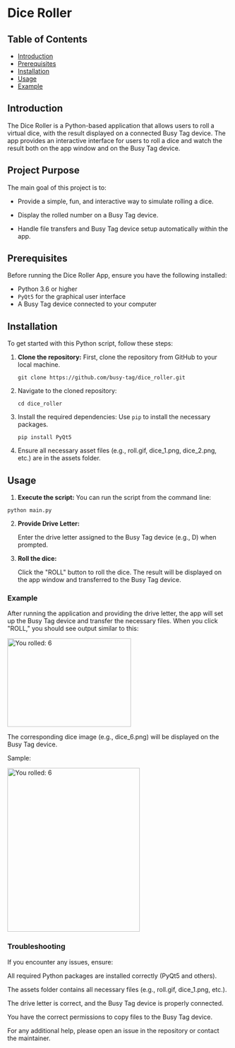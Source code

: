 # Dice Roller
## Table of Contents

- [Introduction](#introduction)
- [Prerequisites](#prerequisites)
- [Installation](#installation)
- [Usage](#usage)
- [Example](#example)

## Introduction

The Dice Roller is a Python-based application that allows users to roll a virtual dice, with the result displayed on a connected Busy Tag device. The app provides an interactive interface for users to roll a dice and watch the result both on the app window and on the Busy Tag device.

## Project Purpose

The main goal of this project is to:
	
- Provide a simple, fun, and interactive way to simulate rolling a dice.

- Display the rolled number on a Busy Tag device.

- Handle file transfers and Busy Tag device setup automatically within the app.

## Prerequisites

Before running the Dice Roller App, ensure you have the following installed:

- Python 3.6 or higher
- `PyQt5` for the graphical user interface
- A Busy Tag device connected to your computer

## Installation
 
  To get started with this Python script, follow these steps:

1. **Clone the repository:**
   First, clone the repository from GitHub to your local machine.
   ```
   git clone https://github.com/busy-tag/dice_roller.git
2. Navigate to the cloned repository:

	```
	cd dice_roller
	```
3. Install the required dependencies:
	Use `pip` to install the necessary packages.
	
	```
	pip install PyQt5
	```

4. Ensure all necessary asset files (e.g., roll.gif, dice_1.png, dice_2.png, etc.) are in the assets folder.


## Usage
1. **Execute the script:**
You can run the script from the command line:
```
python main.py
```
         
2. **Provide Drive Letter:**

	Enter the drive letter assigned to the Busy Tag device (e.g., D) when prompted.
	
3. **Roll the dice:**
	
	Click the "ROLL" button to roll the dice. The result will be displayed on the app window and transferred to the Busy Tag device.

### Example

After running the application and providing the drive letter, the app will set up the Busy Tag device and transfer the necessary files. When you click "ROLL," you should see output similar to this:

<img src="/assets/GUI_sample.PNG" alt="You rolled: 6" width="280" height="200"/>

The corresponding dice image (e.g., dice_6.png) will be displayed on the Busy Tag device.

Sample:

<img src="/assets/dice_roll_sample.png" alt="You rolled: 6" width="300" height="370"/>

### Troubleshooting

If you encounter any issues, ensure:

All required Python packages are installed correctly (PyQt5 and others).

The assets folder contains all necessary files (e.g., roll.gif, dice_1.png, etc.).

The drive letter is correct, and the Busy Tag device is properly connected.

You have the correct permissions to copy files to the Busy Tag device.

For any additional help, please open an issue in the repository or contact the maintainer.
